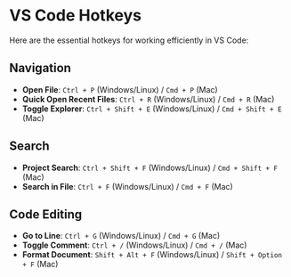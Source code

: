 # VS Code Hotkeys

Here are the essential hotkeys for working efficiently in VS Code:

## Navigation
- **Open File**: `Ctrl + P` (Windows/Linux) / `Cmd + P` (Mac)
- **Quick Open Recent Files**: `Ctrl + R` (Windows/Linux) / `Cmd + R` (Mac)
- **Toggle Explorer**: `Ctrl + Shift + E` (Windows/Linux) / `Cmd + Shift + E` (Mac)

## Search
- **Project Search**: `Ctrl + Shift + F` (Windows/Linux) / `Cmd + Shift + F` (Mac)
- **Search in File**: `Ctrl + F` (Windows/Linux) / `Cmd + F` (Mac)

## Code Editing
- **Go to Line**: `Ctrl + G` (Windows/Linux) / `Cmd + G` (Mac)
- **Toggle Comment**: `Ctrl + /` (Windows/Linux) / `Cmd + /` (Mac)
- **Format Document**: `Shift + Alt + F` (Windows/Linux) / `Shift + Option + F` (Mac)